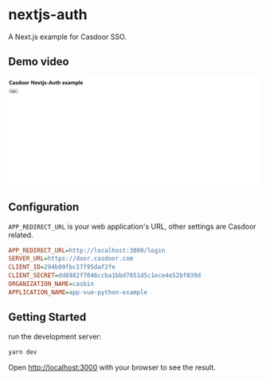 nextjs-auth
=======

A Next.js example for Casdoor SSO.

## Demo video

![Login](./img/demo.gif)

## Configuration

`APP_REDIRECT_URL` is your web application's URL, other settings are Casdoor related.

```ini
APP_REDIRECT_URL=http://localhost:3000/login
SERVER_URL=https://door.casdoor.com
CLIENT_ID=294b09fbc17f95daf2fe
CLIENT_SECRET=dd8982f7046ccba1bbd7851d5c1ece4e52bf039d
ORGANIZATION_NAME=casbin
APPLICATION_NAME=app-vue-python-example
```

## Getting Started
run the development server:

```bash
yarn dev
```

Open [http://localhost:3000](http://localhost:3000) with your browser to see the result.

